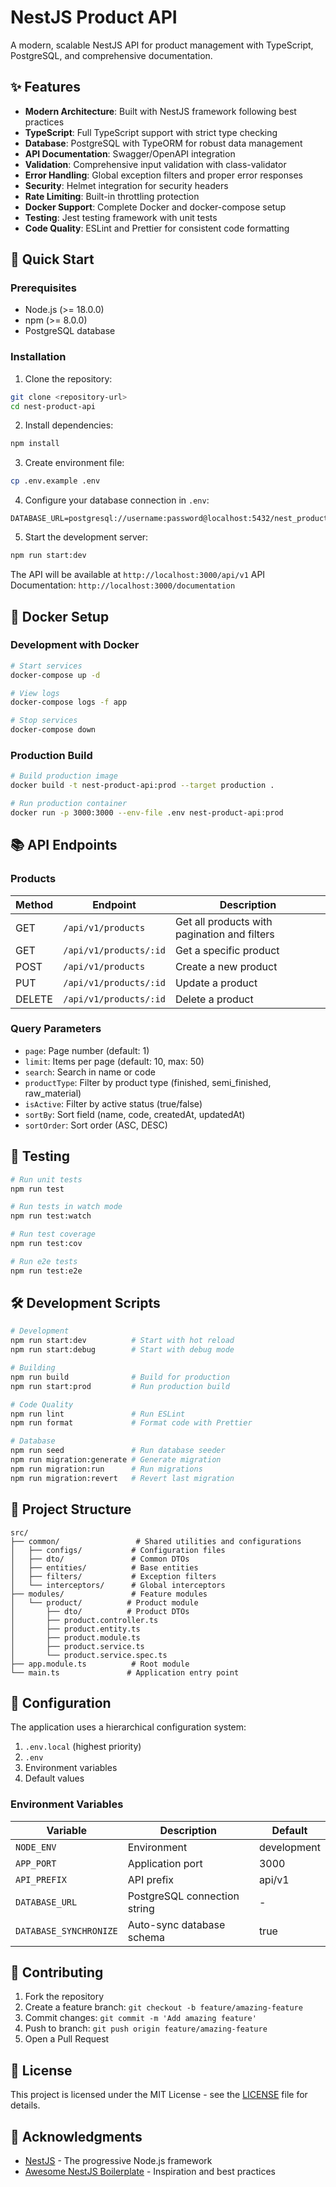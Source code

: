 # NestJS Product API

A modern, scalable NestJS API for product management with TypeScript, PostgreSQL, and comprehensive documentation.

## ✨ Features

- **Modern Architecture**: Built with NestJS framework following best practices
- **TypeScript**: Full TypeScript support with strict type checking
- **Database**: PostgreSQL with TypeORM for robust data management
- **API Documentation**: Swagger/OpenAPI integration
- **Validation**: Comprehensive input validation with class-validator
- **Error Handling**: Global exception filters and proper error responses
- **Security**: Helmet integration for security headers
- **Rate Limiting**: Built-in throttling protection
- **Docker Support**: Complete Docker and docker-compose setup
- **Testing**: Jest testing framework with unit tests
- **Code Quality**: ESLint and Prettier for consistent code formatting

## 🚀 Quick Start

### Prerequisites

- Node.js (>= 18.0.0)
- npm (>= 8.0.0)
- PostgreSQL database

### Installation

1. Clone the repository:
```bash
git clone <repository-url>
cd nest-product-api
```

2. Install dependencies:
```bash
npm install
```

3. Create environment file:
```bash
cp .env.example .env
```

4. Configure your database connection in `.env`:
```env
DATABASE_URL=postgresql://username:password@localhost:5432/nest_product_api
```

5. Start the development server:
```bash
npm run start:dev
```

The API will be available at `http://localhost:3000/api/v1`
API Documentation: `http://localhost:3000/documentation`

## 🐳 Docker Setup

### Development with Docker

```bash
# Start services
docker-compose up -d

# View logs
docker-compose logs -f app

# Stop services
docker-compose down
```

### Production Build

```bash
# Build production image
docker build -t nest-product-api:prod --target production .

# Run production container
docker run -p 3000:3000 --env-file .env nest-product-api:prod
```

## 📚 API Endpoints

### Products

| Method | Endpoint | Description |
|--------|----------|-------------|
| GET | `/api/v1/products` | Get all products with pagination and filters |
| GET | `/api/v1/products/:id` | Get a specific product |
| POST | `/api/v1/products` | Create a new product |
| PUT | `/api/v1/products/:id` | Update a product |
| DELETE | `/api/v1/products/:id` | Delete a product |

### Query Parameters

- `page`: Page number (default: 1)
- `limit`: Items per page (default: 10, max: 50)
- `search`: Search in name or code
- `productType`: Filter by product type (finished, semi_finished, raw_material)
- `isActive`: Filter by active status (true/false)
- `sortBy`: Sort field (name, code, createdAt, updatedAt)
- `sortOrder`: Sort order (ASC, DESC)

## 🧪 Testing

```bash
# Run unit tests
npm run test

# Run tests in watch mode
npm run test:watch

# Run test coverage
npm run test:cov

# Run e2e tests
npm run test:e2e
```

## 🛠️ Development Scripts

```bash
# Development
npm run start:dev          # Start with hot reload
npm run start:debug        # Start with debug mode

# Building
npm run build              # Build for production
npm run start:prod         # Run production build

# Code Quality
npm run lint               # Run ESLint
npm run format             # Format code with Prettier

# Database
npm run seed               # Run database seeder
npm run migration:generate # Generate migration
npm run migration:run      # Run migrations
npm run migration:revert   # Revert last migration
```

## 📁 Project Structure

```
src/
├── common/                 # Shared utilities and configurations
│   ├── configs/           # Configuration files
│   ├── dto/               # Common DTOs
│   ├── entities/          # Base entities
│   ├── filters/           # Exception filters
│   └── interceptors/      # Global interceptors
├── modules/               # Feature modules
│   └── product/          # Product module
│       ├── dto/          # Product DTOs
│       ├── product.controller.ts
│       ├── product.entity.ts
│       ├── product.module.ts
│       ├── product.service.ts
│       └── product.service.spec.ts
├── app.module.ts          # Root module
└── main.ts               # Application entry point
```

## 🔧 Configuration

The application uses a hierarchical configuration system:

1. `.env.local` (highest priority)
2. `.env`
3. Environment variables
4. Default values

### Environment Variables

| Variable | Description | Default |
|----------|-------------|---------|
| `NODE_ENV` | Environment | development |
| `APP_PORT` | Application port | 3000 |
| `API_PREFIX` | API prefix | api/v1 |
| `DATABASE_URL` | PostgreSQL connection string | - |
| `DATABASE_SYNCHRONIZE` | Auto-sync database schema | true |

## 🤝 Contributing

1. Fork the repository
2. Create a feature branch: `git checkout -b feature/amazing-feature`
3. Commit changes: `git commit -m 'Add amazing feature'`
4. Push to branch: `git push origin feature/amazing-feature`
5. Open a Pull Request

## 📄 License

This project is licensed under the MIT License - see the [LICENSE](LICENSE) file for details.

## 🙏 Acknowledgments

- [NestJS](https://nestjs.com/) - The progressive Node.js framework
- [Awesome NestJS Boilerplate](https://github.com/NarHakobyan/awesome-nest-boilerplate) - Inspiration and best practices
